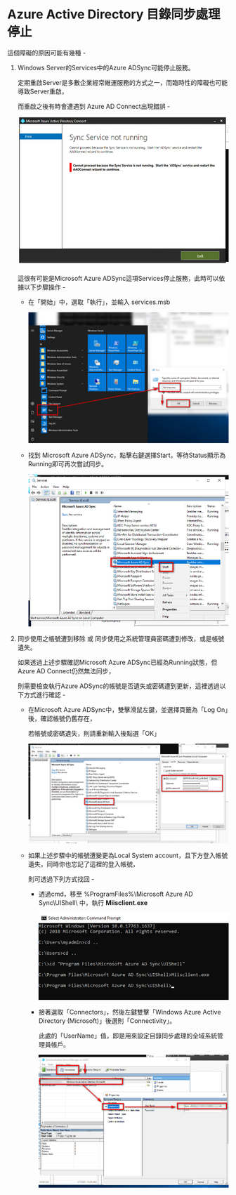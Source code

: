 # Azure Active Directory 目錄同步處理停止

這個障礙的原因可能有幾種 - <br>

1. Windows Server的Services中的Azure ADSync可能停止服務。<br>
     
   定期重啟Server是多數企業經常維運服務的方式之一，而臨時性的障礙也可能導致Server重啟，<br>

   而重啟之後有時會遭遇到 Azure AD Connect出現錯誤 -    
      
   ![GITHUB](https://github.com/MarkChang-Core/AADC/blob/main/image5/image5.jpg)<br>
     
   這很有可能是Microsoft Azure ADSync這項Services停止服務，此時可以依據以下步驟操作 - 
     
   - 在「開始」中，選取「執行」，並輸入 services.msb
     
     ![GITHUB](https://github.com/MarkChang-Core/AADC/blob/main/image5/image6.jpg)<br>
     
   - 找到 Microsoft Azure ADSync，點擊右鍵選擇Start，等待Status顯示為Running即可再次嘗試同步。<br>
     
     ![GITHUB](https://github.com/MarkChang-Core/AADC/blob/main/image5/image7.jpg)<br>     
     
2. 同步使用之帳號遭到移除 或 同步使用之系統管理員密碼遭到修改，或是帳號遺失。<br>
     
   如果透過上述步驟確認Microsoft Azure ADSync已經為Running狀態，但Azure AD Connect仍然無法同步，<br>
   
   則需要檢查執行Azure ADSync的帳號是否遺失或密碼遭到更新，這裡透過以下方式進行確認 - <br>
   
   - 在Microsoft Azure ADSync中，雙擊滑鼠左鍵，並選擇頁籤為「Log On」後，確認帳號仍舊存在，<br>
   
     若帳號或密碼遺失，則請重新輸入後點選「OK」
     
     ![GITHUB](https://github.com/MarkChang-Core/AADC/blob/main/image5/image8.jpg)<br>  
   
   - 如果上述步驟中的帳號遭變更為Local System account，且下方登入帳號遺失，同時你也忘記了這裡的登入帳號，<br>
   
     則可透過下列方式找回 - <br>
    
     - 透過cmd，移至 %ProgramFiles%\Microsoft Azure AD Sync\UIShell\ 中，執行 **Miisclient.exe**<br>
     
       ![GITHUB](https://github.com/MarkChang-Core/AADC/blob/main/image5/image9.jpg)<br>
     
     - 接著選取「Connectors」，然後左鍵雙擊「Windows Azure Active Directory (Microsoft)」後選則「Connectivity」。<br>
     
       此處的「UserName」值，即是用來設定目錄同步處理的全域系統管理員帳戶。<br>
  
       ![GITHUB](https://github.com/MarkChang-Core/AADC/blob/main/image5/image10.jpg)<br>
 

